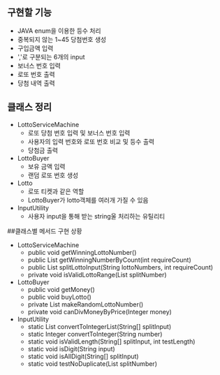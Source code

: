 ## 구현할 기능
- JAVA enum을 이용한 등수 처리
- 중복되지 않는 1~45 당첨번호 생성
- 구입금액 입력
- ','로 구분되는 6개의 input
- 보너스 번호 입력
- 로또 번호 출력
- 당첨 내역 출력

## 클래스 정리
- LottoServiceMachine
    - 로또 당첨 번호 입력 및 보너스 번호 입력
    - 사용자의 입력 번호와 로또 번호 비교 및 등수 출력
    - 당첨금 출력
- LottoBuyer
  - 보유 금액 입력
  - 랜덤 로또 번호 생성
- Lotto
  - 로또 티켓과 같은 역할
  - LottoBuyer가 lotto객체를 여러개 가질 수 있음
- InputUtility
  - 사용자 input을 통해 받는 string울 처리하는 유틸리티

##클래스별 메서드 구현 상황
- LottoServiceMachine
  - public void getWinningLottoNumber()
  - public List<Integer> getWinningNumberByCount(int requireCount)
  - public List<Integer> splitLottoInput(String lottoNumbers, int requireCount)
  - private void isValidLottoRange(List<Integer> splitNumber)
- LottoBuyer
  - public void getMoney()
  - public void buyLotto()
  - private List<Integer> makeRandomLottoNumber()
  - private void canDivMoneyByPrice(Integer money)
- InputUtility
  - static List<Integer> convertToIntegerList(String[] splitInput)
  - static Integer convertToInteger(String number)
  - static void isValidLength(String[] splitInput, int testLength)
  - static void isDigit(String input)
  - static void isAllDigit(String[] splitInput)
  - static void testNoDuplicate(List<Integer> splitNumber)